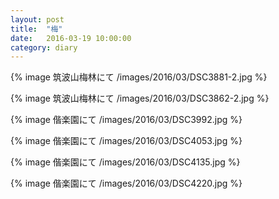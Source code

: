 ```yaml
---
layout: post
title:  "梅"
date:   2016-03-19 10:00:00
category: diary
---
```


{% image 筑波山梅林にて /images/2016/03/DSC3881-2.jpg %}

{% image 筑波山梅林にて /images/2016/03/DSC3862-2.jpg %}

{% image 偕楽園にて /images/2016/03/DSC3992.jpg %}

{% image 偕楽園にて /images/2016/03/DSC4053.jpg %}

{% image 偕楽園にて /images/2016/03/DSC4135.jpg %}

{% image 偕楽園にて /images/2016/03/DSC4220.jpg %}
